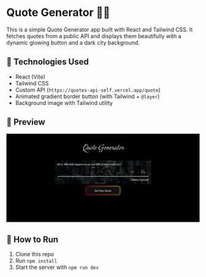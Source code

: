 # Quote Generator 🧠✨

This is a simple Quote Generator app built with React and Tailwind CSS. It fetches quotes from a public API and displays them beautifully with a dynamic glowing button and a dark city background.

## 🔧 Technologies Used

- React (Vite)
- Tailwind CSS
- Custom API (`https://quotes-api-self.vercel.app/quote`)
- Animated gradient border button (with Tailwind + `@layer`)
- Background image with Tailwind utility

## 📸 Preview

![Quote Generator Preview](src/assets/quote-app-preview.png.png)

## 🚀 How to Run

1. Clone this repo
2. Run `npm install`
3. Start the server with `npm run dev`
